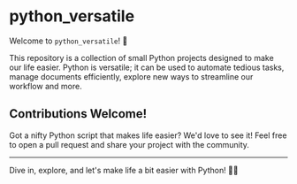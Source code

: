 # python_versatile

Welcome to `python_versatile`! 🎉

This repository is a collection of small Python projects designed to make our life easier. Python is versatile; it can be used to automate tedious tasks, manage documents efficiently, explore new ways to streamline our workflow and more. 

## Contributions Welcome!

Got a nifty Python script that makes life easier? We'd love to see it! Feel free to open a pull request and share your project with the community.

---

Dive in, explore, and let's make life a bit easier with Python! 🐍✨
